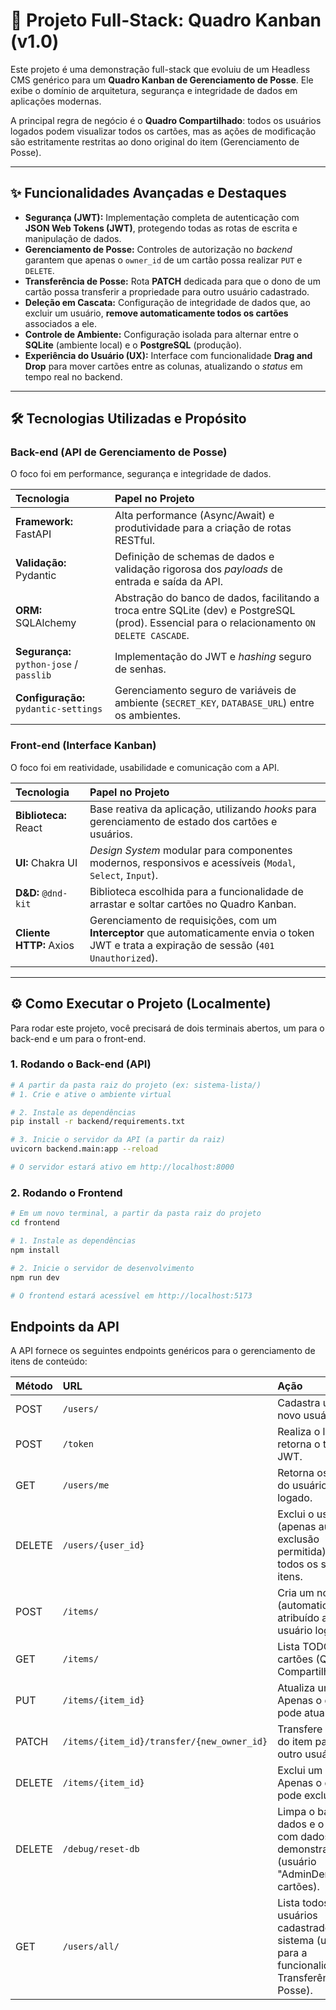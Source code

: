 # 🚀 Projeto Full-Stack: Quadro Kanban (v1.0)

Este projeto é uma demonstração full-stack que evoluiu de um Headless CMS genérico para um **Quadro Kanban de Gerenciamento de Posse**. Ele exibe o domínio de arquitetura, segurança e integridade de dados em aplicações modernas.

A principal regra de negócio é o **Quadro Compartilhado**: todos os usuários logados podem visualizar todos os cartões, mas as ações de modificação são estritamente restritas ao dono original do item (Gerenciamento de Posse).

---

## ✨ Funcionalidades Avançadas e Destaques

* **Segurança (JWT):** Implementação completa de autenticação com **JSON Web Tokens (JWT)**, protegendo todas as rotas de escrita e manipulação de dados.
* **Gerenciamento de Posse:** Controles de autorização no *backend* garantem que apenas o `owner_id` de um cartão possa realizar `PUT` e `DELETE`.
* **Transferência de Posse:** Rota **PATCH** dedicada para que o dono de um cartão possa transferir a propriedade para outro usuário cadastrado.
* **Deleção em Cascata:** Configuração de integridade de dados que, ao excluir um usuário, **remove automaticamente todos os cartões** associados a ele.
* **Controle de Ambiente:** Configuração isolada para alternar entre o **SQLite** (ambiente local) e o **PostgreSQL** (produção).
* **Experiência do Usuário (UX):** Interface com funcionalidade **Drag and Drop** para mover cartões entre as colunas, atualizando o *status* em tempo real no backend.

---

## 🛠️ Tecnologias Utilizadas e Propósito

### **Back-end (API de Gerenciamento de Posse)**

O foco foi em performance, segurança e integridade de dados.

| Tecnologia | Papel no Projeto |
| :--- | :--- |
| **Framework:** FastAPI | Alta performance (Async/Await) e produtividade para a criação de rotas RESTful. |
| **Validação:** Pydantic | Definição de schemas de dados e validação rigorosa dos *payloads* de entrada e saída da API. |
| **ORM:** SQLAlchemy | Abstração do banco de dados, facilitando a troca entre SQLite (dev) e PostgreSQL (prod). Essencial para o relacionamento `ON DELETE CASCADE`. |
| **Segurança:** `python-jose` / `passlib` | Implementação do JWT e *hashing* seguro de senhas. |
| **Configuração:** `pydantic-settings` | Gerenciamento seguro de variáveis de ambiente (`SECRET_KEY`, `DATABASE_URL`) entre os ambientes. |

### **Front-end (Interface Kanban)**

O foco foi em reatividade, usabilidade e comunicação com a API.

| Tecnologia | Papel no Projeto |
| :--- | :--- |
| **Biblioteca:** React | Base reativa da aplicação, utilizando *hooks* para gerenciamento de estado dos cartões e usuários. |
| **UI:** Chakra UI | *Design System* modular para componentes modernos, responsivos e acessíveis (`Modal`, `Select`, `Input`). |
| **D&D:** `@dnd-kit` | Biblioteca escolhida para a funcionalidade de arrastar e soltar cartões no Quadro Kanban. |
| **Cliente HTTP:** Axios | Gerenciamento de requisições, com um **Interceptor** que automaticamente envia o token JWT e trata a expiração de sessão (`401 Unauthorized`). |

---

## ⚙️ Como Executar o Projeto (Localmente)

Para rodar este projeto, você precisará de dois terminais abertos, um para o back-end e um para o front-end.

### 1. Rodando o Back-end (API)

```bash
# A partir da pasta raiz do projeto (ex: sistema-lista/)
# 1. Crie e ative o ambiente virtual

# 2. Instale as dependências
pip install -r backend/requirements.txt

# 3. Inicie o servidor da API (a partir da raiz)
uvicorn backend.main:app --reload

# O servidor estará ativo em http://localhost:8000
```

### 2. Rodando o Frontend

```bash
# Em um novo terminal, a partir da pasta raiz do projeto
cd frontend

# 1. Instale as dependências
npm install

# 2. Inicie o servidor de desenvolvimento
npm run dev

# O frontend estará acessível em http://localhost:5173
```


## Endpoints da API
A API fornece os seguintes endpoints genéricos para o gerenciamento de itens de conteúdo:

| Método | URL                   | Ação                                                  | Status |
| :----- | :-------------------- | :---------------------------------------------------- | :------------------------ |
| POST   | `/users/`             | Cadastra um novo usuário.                             | PÚBLICO |
| POST   | `/token`              | Realiza o login e retorna o token JWT.                | PÚBLICO |
| GET    | `/users/me`           | Retorna os dados do usuário logado.                   | PROTEGIDO |
| DELETE | `/users/{user_id}`    | 	Exclui o usuário (apenas auto-exclusão permitida) e todos os seus itens. | PROTEGIDO |
| POST   | `/items/`             | 	Cria um novo item (automaticamente atribuído ao usuário logado).         | PROTEGIDO |
| GET    | `/items/`             | Lista TODOS os cartões (Quadro Compartilhado).        | PÚBLICO |
| PUT    | `/items/{item_id}`    | Atualiza um item. Apenas o dono pode atualizar.       | PROTEGIDO |
| PATCH  | `/items/{item_id}/transfer/{new_owner_id}`| Transfere a posse do item para outro usuário. | PROTEGIDO |
| DELETE | `/items/{item_id}`    | Exclui um item. Apenas o dono pode excluir.           | PROTEGIDO |
| DELETE | `/debug/reset-db`     | Limpa o banco de dados e o popula com dados de demonstração (usuário "AdminDemo" e 3 cartões).| PÚBLICO (Utility) |
| GET    | `/users/all/`         | Lista todos os usuários cadastrados no sistema (utilizado para a funcionalidade de Transferência de Posse). | PROTEGIDO |